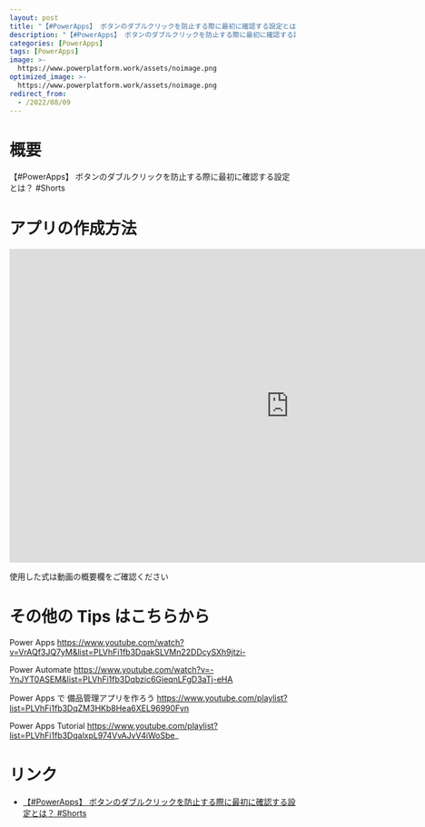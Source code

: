 ```yaml
---
layout: post
title: "【#PowerApps】 ボタンのダブルクリックを防止する際に最初に確認する設定とは？ #Shorts"
description: "【#PowerApps】 ボタンのダブルクリックを防止する際に最初に確認する設定とは？ #Shortsを動画で分かりやすく解説"
categories: [PowerApps]
tags: [PowerApps]
image: >-
  https://www.powerplatform.work/assets/noimage.png
optimized_image: >-
  https://www.powerplatform.work/assets/noimage.png
redirect_from:
  - /2022/08/09
---
```



#  概要

【#PowerApps】 ボタンのダブルクリックを防止する際に最初に確認する設定とは？ #Shorts


# アプリの作成方法

<iframe width="983" height="553" src="https://www.youtube.com/embed/teptJEKWJio" title="YouTube video player" frameborder="0" allow="accelerometer; autoplay; clipboard-write; encrypted-media; gyroscope; picture-in-picture" allowfullscreen></iframe>


使用した式は動画の概要欄をご確認ください


# その他の Tips はこちらから

Power Apps
https://www.youtube.com/watch?v=VrAQf3JQ7yM&list=PLVhFi1fb3DqakSLVMn22DDcySXh9jtzi- 

Power Automate
https://www.youtube.com/watch?v=-YnJYT0ASEM&list=PLVhFi1fb3Dqbzic6GieqnLFgD3aTj-eHA

Power Apps で 備品管理アプリを作ろう
https://www.youtube.com/playlist?list=PLVhFi1fb3DqZM3HKb8Hea6XEL96990Fyn

Power Apps Tutorial
https://www.youtube.com/playlist?list=PLVhFi1fb3DqalxpL974VvAJvV4iWoSbe_

# リンク


- [【#PowerApps】 ボタンのダブルクリックを防止する際に最初に確認する設定とは？ #Shorts](https://www.youtube.com/watch?v=teptJEKWJio)

